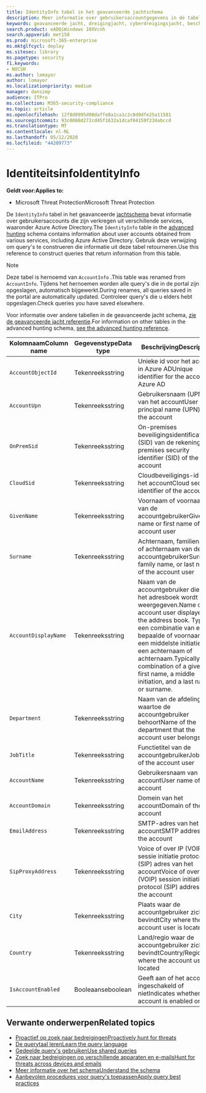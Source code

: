 ```yaml
---
title: IdentityInfo tabel in het geavanceerde jachtschema
description: Meer informatie over gebruikersaccountgegevens in de tabel IdentityInfo van het geavanceerde jachtschema
keywords: geavanceerde jacht, dreigingjacht, cyberdreigingsjacht, bescherming tegen microsoft-dreigingen, microsoft 365, mtp, m365, zoekopdracht, query, telemetrie, schemareferentie, kusto, tabel, kolom, gegevenstype, beschrijving, AccountInfo, IdentityInfo, account
search.product: eADQiWindows 10XVcnh
search.appverid: met150
ms.prod: microsoft-365-enterprise
ms.mktglfcycl: deploy
ms.sitesec: library
ms.pagetype: security
f1.keywords:
- NOCSH
ms.author: lomayor
author: lomayor
ms.localizationpriority: medium
manager: dansimp
audience: ITPro
ms.collection: M365-security-compliance
ms.topic: article
ms.openlocfilehash: 12f8d0995d00daffe8a1ca1c2c8d9dfe25a11581
ms.sourcegitcommit: 93c0088d272cd45f1632a1dcaf04159f234abccd
ms.translationtype: MT
ms.contentlocale: nl-NL
ms.lasthandoff: 05/12/2020
ms.locfileid: "44209773"
---
```

# <a name="identityinfo"></a><span data-ttu-id="3fe87-104">Identiteitsinfo</span><span class="sxs-lookup"><span data-stu-id="3fe87-104">IdentityInfo</span></span>

<span data-ttu-id="3fe87-105">**Geldt voor:**</span><span class="sxs-lookup"><span data-stu-id="3fe87-105">**Applies to:**</span></span>
- <span data-ttu-id="3fe87-106">Microsoft Threat Protection</span><span class="sxs-lookup"><span data-stu-id="3fe87-106">Microsoft Threat Protection</span></span>

<span data-ttu-id="3fe87-107">De `IdentityInfo` tabel in het geavanceerde [jachtschema](advanced-hunting-overview.md) bevat informatie over gebruikersaccounts die zijn verkregen uit verschillende services, waaronder Azure Active Directory.</span><span class="sxs-lookup"><span data-stu-id="3fe87-107">The `IdentityInfo` table in the [advanced hunting](advanced-hunting-overview.md) schema contains information about user accounts obtained from various services, including Azure Active Directory.</span></span> <span data-ttu-id="3fe87-108">Gebruik deze verwijzing om query's te construeren die informatie uit deze tabel retourneren.</span><span class="sxs-lookup"><span data-stu-id="3fe87-108">Use this reference to construct queries that return information from this table.</span></span>

>[!NOTE]
><span data-ttu-id="3fe87-109">Deze tabel is hernoemd van `AccountInfo` .</span><span class="sxs-lookup"><span data-stu-id="3fe87-109">This table was renamed from `AccountInfo`.</span></span> <span data-ttu-id="3fe87-110">Tijdens het hernoemen worden alle query's die in de portal zijn opgeslagen, automatisch bijgewerkt.</span><span class="sxs-lookup"><span data-stu-id="3fe87-110">During renames, all queries saved in the portal are automatically updated.</span></span> <span data-ttu-id="3fe87-111">Controleer query's die u elders hebt opgeslagen.</span><span class="sxs-lookup"><span data-stu-id="3fe87-111">Check queries you have saved elsewhere.</span></span>

<span data-ttu-id="3fe87-112">Voor informatie over andere tabellen in de geavanceerde jacht schema, [zie de geavanceerde jacht referentie](advanced-hunting-schema-tables.md).</span><span class="sxs-lookup"><span data-stu-id="3fe87-112">For information on other tables in the advanced hunting schema, [see the advanced hunting reference](advanced-hunting-schema-tables.md).</span></span>

| <span data-ttu-id="3fe87-113">Kolomnaam</span><span class="sxs-lookup"><span data-stu-id="3fe87-113">Column name</span></span> | <span data-ttu-id="3fe87-114">Gegevenstype</span><span class="sxs-lookup"><span data-stu-id="3fe87-114">Data type</span></span> | <span data-ttu-id="3fe87-115">Beschrijving</span><span class="sxs-lookup"><span data-stu-id="3fe87-115">Description</span></span> |
|-------------|-----------|-------------|
| `AccountObjectId` | <span data-ttu-id="3fe87-116">Tekenreeks</span><span class="sxs-lookup"><span data-stu-id="3fe87-116">string</span></span> | <span data-ttu-id="3fe87-117">Unieke id voor het account in Azure AD</span><span class="sxs-lookup"><span data-stu-id="3fe87-117">Unique identifier for the account in Azure AD</span></span> |
| `AccountUpn` | <span data-ttu-id="3fe87-118">Tekenreeks</span><span class="sxs-lookup"><span data-stu-id="3fe87-118">string</span></span> | <span data-ttu-id="3fe87-119">Gebruikersnaam (UPN) van het account</span><span class="sxs-lookup"><span data-stu-id="3fe87-119">User principal name (UPN) of the account</span></span> |
| `OnPremSid` | <span data-ttu-id="3fe87-120">Tekenreeks</span><span class="sxs-lookup"><span data-stu-id="3fe87-120">string</span></span> | <span data-ttu-id="3fe87-121">On-premises beveiligingsidentificatie (SID) van de rekening</span><span class="sxs-lookup"><span data-stu-id="3fe87-121">On-premises security identifier (SID) of the account</span></span> |
| `CloudSid` | <span data-ttu-id="3fe87-122">Tekenreeks</span><span class="sxs-lookup"><span data-stu-id="3fe87-122">string</span></span> | <span data-ttu-id="3fe87-123">Cloudbeveiligings-id van het account</span><span class="sxs-lookup"><span data-stu-id="3fe87-123">Cloud security identifier of the account</span></span> |
| `GivenName` | <span data-ttu-id="3fe87-124">Tekenreeks</span><span class="sxs-lookup"><span data-stu-id="3fe87-124">string</span></span> | <span data-ttu-id="3fe87-125">Voornaam of voornaam van de accountgebruiker</span><span class="sxs-lookup"><span data-stu-id="3fe87-125">Given name or first name of the account user</span></span> |
| `Surname` | <span data-ttu-id="3fe87-126">Tekenreeks</span><span class="sxs-lookup"><span data-stu-id="3fe87-126">string</span></span> | <span data-ttu-id="3fe87-127">Achternaam, familienaam of achternaam van de accountgebruiker</span><span class="sxs-lookup"><span data-stu-id="3fe87-127">Surname, family name, or last name of the account user</span></span> |
| `AccountDisplayName` | <span data-ttu-id="3fe87-128">Tekenreeks</span><span class="sxs-lookup"><span data-stu-id="3fe87-128">string</span></span> | <span data-ttu-id="3fe87-129">Naam van de accountgebruiker die in het adresboek wordt weergegeven.</span><span class="sxs-lookup"><span data-stu-id="3fe87-129">Name of the account user displayed in the address book.</span></span> <span data-ttu-id="3fe87-130">Typisch een combinatie van een bepaalde of voornaam, een middelste initiatie, en een achternaam of achternaam.</span><span class="sxs-lookup"><span data-stu-id="3fe87-130">Typically a combination of a given or first name, a middle initiation, and a last name or surname.</span></span> |
| `Department` | <span data-ttu-id="3fe87-131">Tekenreeks</span><span class="sxs-lookup"><span data-stu-id="3fe87-131">string</span></span> | <span data-ttu-id="3fe87-132">Naam van de afdeling waartoe de accountgebruiker behoort</span><span class="sxs-lookup"><span data-stu-id="3fe87-132">Name of the department that the account user belongs to</span></span> |
| `JobTitle` | <span data-ttu-id="3fe87-133">Tekenreeks</span><span class="sxs-lookup"><span data-stu-id="3fe87-133">string</span></span> | <span data-ttu-id="3fe87-134">Functietitel van de accountgebruiker</span><span class="sxs-lookup"><span data-stu-id="3fe87-134">Job title of the account user</span></span> |
| `AccountName` | <span data-ttu-id="3fe87-135">Tekenreeks</span><span class="sxs-lookup"><span data-stu-id="3fe87-135">string</span></span> | <span data-ttu-id="3fe87-136">Gebruikersnaam van het account</span><span class="sxs-lookup"><span data-stu-id="3fe87-136">User name of the account</span></span> |
| `AccountDomain` | <span data-ttu-id="3fe87-137">Tekenreeks</span><span class="sxs-lookup"><span data-stu-id="3fe87-137">string</span></span> | <span data-ttu-id="3fe87-138">Domein van het account</span><span class="sxs-lookup"><span data-stu-id="3fe87-138">Domain of the account</span></span> |
| `EmailAddress` | <span data-ttu-id="3fe87-139">Tekenreeks</span><span class="sxs-lookup"><span data-stu-id="3fe87-139">string</span></span> | <span data-ttu-id="3fe87-140">SMTP-adres van het account</span><span class="sxs-lookup"><span data-stu-id="3fe87-140">SMTP address of the account</span></span> |
| `SipProxyAddress` | <span data-ttu-id="3fe87-141">Tekenreeks</span><span class="sxs-lookup"><span data-stu-id="3fe87-141">string</span></span> | <span data-ttu-id="3fe87-142">Voice of over IP (VOIP) sessie initiatie protocol (SIP) adres van het account</span><span class="sxs-lookup"><span data-stu-id="3fe87-142">Voice of over IP (VOIP) session initiation protocol (SIP) address of the account</span></span> |
| `City` | <span data-ttu-id="3fe87-143">Tekenreeks</span><span class="sxs-lookup"><span data-stu-id="3fe87-143">string</span></span> | <span data-ttu-id="3fe87-144">Plaats waar de accountgebruiker zich bevindt</span><span class="sxs-lookup"><span data-stu-id="3fe87-144">City where the account user is located</span></span> |
| `Country` | <span data-ttu-id="3fe87-145">Tekenreeks</span><span class="sxs-lookup"><span data-stu-id="3fe87-145">string</span></span> | <span data-ttu-id="3fe87-146">Land/regio waar de accountgebruiker zich bevindt</span><span class="sxs-lookup"><span data-stu-id="3fe87-146">Country/Region where the account user is located</span></span> |
| `IsAccountEnabled` | <span data-ttu-id="3fe87-147">Booleaanse</span><span class="sxs-lookup"><span data-stu-id="3fe87-147">boolean</span></span> | <span data-ttu-id="3fe87-148">Geeft aan of het account is ingeschakeld of niet</span><span class="sxs-lookup"><span data-stu-id="3fe87-148">Indicates whether the account is enabled or not</span></span> |

## <a name="related-topics"></a><span data-ttu-id="3fe87-149">Verwante onderwerpen</span><span class="sxs-lookup"><span data-stu-id="3fe87-149">Related topics</span></span>
- [<span data-ttu-id="3fe87-150">Proactief op zoek naar bedreigingen</span><span class="sxs-lookup"><span data-stu-id="3fe87-150">Proactively hunt for threats</span></span>](advanced-hunting-overview.md)
- [<span data-ttu-id="3fe87-151">De querytaal leren</span><span class="sxs-lookup"><span data-stu-id="3fe87-151">Learn the query language</span></span>](advanced-hunting-query-language.md)
- [<span data-ttu-id="3fe87-152">Gedeelde query's gebruiken</span><span class="sxs-lookup"><span data-stu-id="3fe87-152">Use shared queries</span></span>](advanced-hunting-shared-queries.md)
- [<span data-ttu-id="3fe87-153">Zoek naar bedreigingen op verschillende apparaten en e-mails</span><span class="sxs-lookup"><span data-stu-id="3fe87-153">Hunt for threats across devices and emails</span></span>](advanced-hunting-query-emails-devices.md)
- [<span data-ttu-id="3fe87-154">Meer informatie over het schema</span><span class="sxs-lookup"><span data-stu-id="3fe87-154">Understand the schema</span></span>](advanced-hunting-schema-tables.md)
- [<span data-ttu-id="3fe87-155">Aanbevolen procedures voor query's toepassen</span><span class="sxs-lookup"><span data-stu-id="3fe87-155">Apply query best practices</span></span>](advanced-hunting-best-practices.md)
